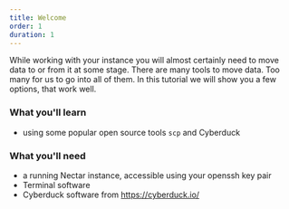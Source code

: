 ```yaml
---
title: Welcome
order: 1
duration: 1
---
```


While working with your instance you will almost certainly need to move data to or from it at some stage. There are many tools to move data. Too many for us to go into all of them. In this tutorial we will show you a few options, that work well. 

### What you'll learn

- using some popular open source tools `scp` and  Cyberduck

### What you'll need

- a running Nectar instance, accessible using your openssh key pair
- Terminal software
- Cyberduck software from https://cyberduck.io/